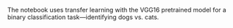 The notebook uses transfer learning with the VGG16 pretrained model for a binary classification task—identifying dogs vs. cats.
